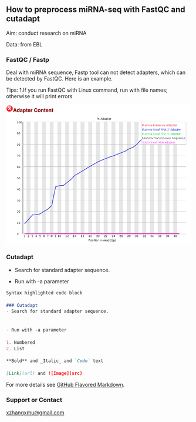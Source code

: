 ## How to preprocess miRNA-seq with FastQC and cutadapt

Aim: conduct research on miRNA 

Data: from EBL 

### FastQC / Fastp
Deal with miRNA sequence, Fastp tool can not detect adapters, which can be detected by FastQC. Here is an example.

Tips:
1.If you run FastQC with Linux command, run with file names; otherwise it will print errors

![Image](/1.png)

### Cutadapt
- Search for standard adapter sequence.


- Run with -a parameter



```markdown
Syntax highlighted code block

### Cutadapt
- Search for standard adapter sequence.


- Run with -a parameter

1. Numbered
2. List

**Bold** and _Italic_ and `Code` text

[Link](url) and ![Image](src)
```

For more details see [GitHub Flavored Markdown](https://guides.github.com/features/mastering-markdown/).



### Support or Contact

xzhangxmu@gmail.com

